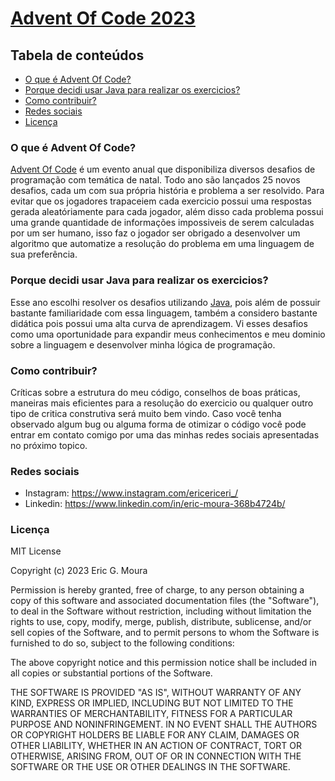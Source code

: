 # <a href="https://www.adventofcode.com" target="_blank">Advent Of Code 2023</a>
## Tabela de conteúdos

- [O que é Advent Of Code?](#o-que-é-advent-of-code)
- [Porque decidi usar Java para realizar os exercicios?](#porque-decidi-usar-java-para-realizar-os-exercicios)
- [Como contribuir?](#como-contribuir)
- [Redes sociais](#redes-sociais)
- [Licença](#licença)

### O que é Advent Of Code?

<a href="https://www.adventofcode.com" target="_blank">Advent Of Code</a> é um evento anual que disponibiliza diversos desafios de programação com temática de natal. Todo ano são lançados 25 novos desafios, cada um com sua própria história e problema a ser resolvido. Para evitar que os jogadores trapaceiem cada exercicio possui uma respostas gerada aleatóriamente para cada jogador, além disso cada problema possui uma grande quantidade de informações impossiveis de serem calculadas por um ser humano, isso faz o jogador ser obrigado a desenvolver um algoritmo que automatize a resolução do problema em uma linguagem de sua preferência.

### Porque decidi usar Java para realizar os exercicios?

Esse ano escolhi resolver os desafios utilizando <a href="https://www.java.com/pt-BR/download/help/whatis_java.html">Java</a>, pois além de possuir bastante familiaridade com essa linguagem, também a considero bastante didática pois possui uma alta curva de aprendizagem. Vi esses desafios como uma oportunidade para expandir meus conhecimentos e meu dominio sobre a linguagem e desenvolver minha lógica de programação.

### Como contribuir?

Críticas sobre a estrutura do meu código, conselhos de boas práticas, maneiras mais eficientes para a resolução do exercicio ou qualquer outro tipo de critica construtiva será muito bem vindo. Caso você tenha observado algum bug ou alguma forma de otimizar o código você pode entrar em contato comigo por uma das minhas redes sociais apresentadas no próximo topico.

### Redes sociais

- Instagram: https://www.instagram.com/ericericeri_/
- Linkedin: https://www.linkedin.com/in/eric-moura-368b4724b/

### Licença

MIT License

Copyright (c) 2023 Eric G. Moura

Permission is hereby granted, free of charge, to any person obtaining a copy of this software and associated documentation files (the "Software"), to deal in the Software without restriction, including without limitation the rights to use, copy, modify, merge, publish, distribute, sublicense, and/or sell copies of the Software, and to permit persons to whom the Software is furnished to do so, subject to the following conditions:

The above copyright notice and this permission notice shall be included in all copies or substantial portions of the Software.

THE SOFTWARE IS PROVIDED "AS IS", WITHOUT WARRANTY OF ANY KIND, EXPRESS OR IMPLIED, INCLUDING BUT NOT LIMITED TO THE WARRANTIES OF MERCHANTABILITY, FITNESS FOR A PARTICULAR PURPOSE AND NONINFRINGEMENT. IN NO EVENT SHALL THE AUTHORS OR COPYRIGHT HOLDERS BE LIABLE FOR ANY CLAIM, DAMAGES OR OTHER LIABILITY, WHETHER IN AN ACTION OF CONTRACT, TORT OR OTHERWISE, ARISING FROM, OUT OF OR IN CONNECTION WITH THE SOFTWARE OR THE USE OR OTHER DEALINGS IN THE SOFTWARE.
